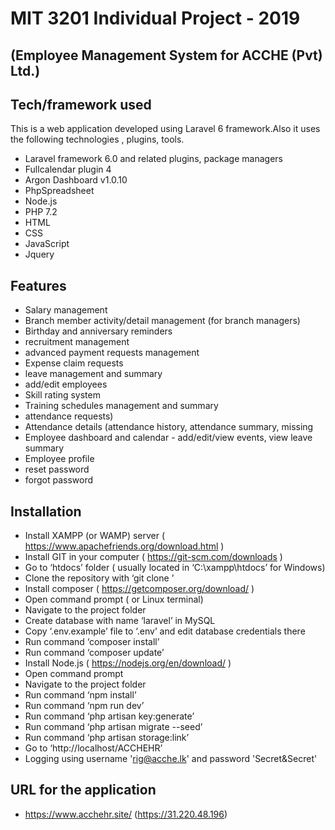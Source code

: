 # MIT 3201 Individual Project - 2019
## (Employee Management System for ACCHE (Pvt) Ltd.)

## Tech/framework used

This is a web application developed using Laravel 6 framework.Also it uses the following technologies , plugins, tools.

- Laravel framework 6.0 and related plugins, package managers
- Fullcalendar plugin 4 
- Argon Dashboard v1.0.10 
- PhpSpreadsheet
- Node.js
- PHP 7.2
- HTML
- CSS
- JavaScript
- Jquery

## Features

- Salary management
- Branch member activity/detail management (for branch managers)
- Birthday and anniversary reminders
- recruitment management
- advanced payment requests management
- Expense claim requests
- leave management and summary
- add/edit employees
- Skill rating system
- Training schedules management and summary
- attendance requests)
- Attendance details (attendance history, attendance summary, missing
- Employee dashboard and calendar - add/edit/view events, view leave summary
- Employee profile
- reset password
- forgot password


## Installation

- Install XAMPP (or WAMP) server ( https://www.apachefriends.org/download.html ) 
- Install  GIT in your computer ( https://git-scm.com/downloads )
- Go to ‘htdocs’ folder ( usually located in ‘C:\xampp\htdocs’ for Windows)
- Clone the repository with ‘git clone <repo-url>’
- Install composer ( https://getcomposer.org/download/ )
- Open command prompt ( or Linux terminal)
- Navigate to the project folder
- Create database with name ‘laravel’ in MySQL 
- Copy ‘.env.example’ file to ‘.env’ and edit database credentials there
- Run command ‘composer install’
- Run command ‘composer update’
- Install Node.js ( https://nodejs.org/en/download/ )
- Open command prompt 
- Navigate to the project folder
- Run command ‘npm install’
- Run command ‘npm run dev’
- Run  command ‘php artisan key:generate’
- Run  command ‘php artisan migrate --seed’
- Run command ‘php artisan storage:link’
- Go to ‘http://localhost/ACCHEHR’
- Logging using username  'rig@acche.lk' and password  'Secret&Secret'
    
## URL for the application
- https://www.acchehr.site/ (https://31.220.48.196)
 
 
 





